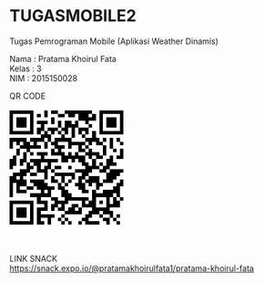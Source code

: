 # TUGASMOBILE2

Tugas Pemrograman Mobile (Aplikasi Weather Dinamis) 

Nama  : Pratama Khoirul Fata<br>
Kelas : 3<br>
NIM   : 2015150028<br>



QR CODE 
<br><br><img src="QQduyu.png">

<br><br>LINK SNACK<br>
https://snack.expo.io/@pratamakhoirulfata1/pratama-khoirul-fata

